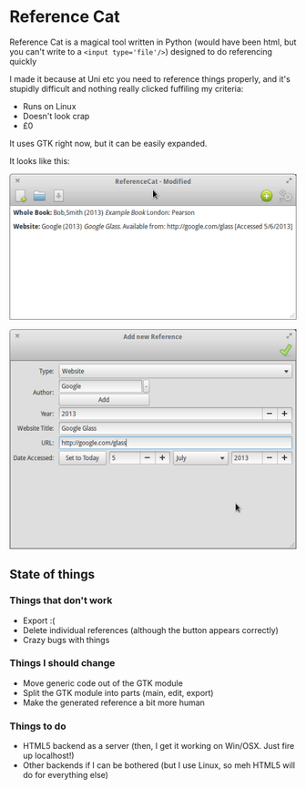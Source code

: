 # Reference Cat

Reference Cat is a magical tool written in Python
(would have been html, but you can't write to a `<input type='file'/>`)
designed to do referencing quickly

I made it because at Uni etc you need to reference things properly, and
it's stupidly difficult and nothing really clicked fuffiling my criteria:

* Runs on Linux
* Doesn't look crap
* £0

It uses GTK right now, but it can be easily expanded.

It looks like this:

![Main screen](screenshots/main.png)

![Edit Reference](screenshots/edit.png)

## State of things

### Things that don't work

* Export :(
* Delete individual references (although the button appears correctly)
* Crazy bugs with things

### Things I should change

* Move generic code out of the GTK module
* Split the GTK module into parts (main, edit, export)
* Make the generated reference a bit more human

### Things to do

* HTML5 backend as a server (then, I get it working on Win/OSX. Just fire up localhost!)
* Other backends if I can be bothered (but I use Linux, so meh HTML5 will do for everything else)
